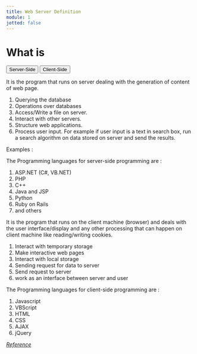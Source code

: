 ```yaml
---
title: Web Server Definition
module: 1
jotted: false
---
```


# What is

<div class="tab">
  <button class="tablinks" onclick="openTab(event, 'Server')">Server-Side</button>
  <button class="tablinks" onclick="openTab(event, 'Client')">Client-Side</button>
 </div>

<div id="Server" class="tabcontent" style="display:block">
<p>It is the program that runs on server dealing with the generation of content of web page.</p>
<ol>
<li>Querying the database</li>
<li>Operations over databases</li>
<li>Access/Write a file on server.</li>
<li>Interact with other servers.</li>
<li>Structure web applications.</li>
<li>Process user input. For example if user input is a text in search box, run a search algorithm on data stored on server and send the results.</li>
</ol>

<p>Examples :</p>
<p>The Programming languages for server-side programming are :</p>
<ol>
<li>ASP.NET (C#, VB.NET)</li>
<li>PHP</li>
<li>C++</li>
<li>Java and JSP</li>
<li>Python</li>
<li>Ruby on Rails</li>
<li>and others</li>
</ol>
</div>

<div id="Client" class="tabcontent">
<p>It is the program that runs on the client machine (browser) and deals with the user interface/display and any other processing that can happen on client machine like reading/writing cookies.</p>
<ol>
<li>Interact with temporary storage</li>
<li>Make interactive web pages</li>
<li>Interact with local storage</li>
<li>Sending request for data to server</li>
<li>Send request to server</li>
<li>work as an interface between server and user</li>
</ol>
<p>The Programming languages for client-side programming are :</p>
<ol>
<li>Javascript</li>
<li>VBScript</li>
<li>HTML</li>
<li>CSS</li>
<li>AJAX</li>
<li>jQuery</li>
</ol>
</div>

<p><a href="https://www.geeksforgeeks.org/server-side-client-side-programming/" target="_new"><em>Reference</em></a></p>